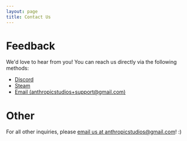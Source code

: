 ```yaml
---
layout: page
title: Contact Us
---
```


# Feedback

We'd love to hear from you! You can reach us directly via the following methods:

* [Discord](https://discord.gg/JGeVt5XwPP)
* [Steam](https://steamcommunity.com/app/1110620)
* [Email (anthropicstudios+support@gmail.com)](mailto:anthropicstudios+support@gmail.com)

# Other

For all other inquiries, please [email us at anthropicstudios@gmail.com](mailto:anthropicstudios@gmail.com)! :)
